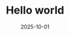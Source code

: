 ---
title: Hello world
description: Nuxt da loyiha yaratish, boshlang'ich tushunchalar
date: 2025-10-01
---